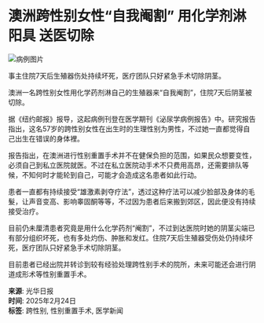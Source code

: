 # 澳洲跨性别女性“自我阉割” 用化学剂淋阳具 送医切除

![病例图片](https://www.kwongwah.com.my/wp-content/uploads/2023/07/okh0701k1.jpeg)

事主住院7天后生殖器伤处持续坏死，医疗团队只好紧急手术切除阴茎。

澳洲一名跨性别女性用化学药剂淋自己的生殖器来“自我阉割”，住院7天后阴茎被切除。

据《纽约邮报》报导，这起病例刊登在医学期刊《泌尿学病例报告》中。研究报告指出，这名57岁的跨性别女性在出生时的生理性别为男性，不过她一直都觉得自己出生在错误的身体裡。

报告指出，在澳洲进行性别重置手术并不在健保负担的范围，如果民众想要变性，必须自己到私立医院就医。不过在私立医院动手术不只费用高昂，还需要排队等候，不知何时才能轮到自己，可能才会造成这名患者如此行动。

患者一直都有持续接受“雄激素剥夺疗法”，透过这种疗法可以减少脸部及身体的毛髮，让声音变高、影响睾固酮等等，不过因为患者后来搬到郊区，因此便没有持续接受治疗。

目前仍未厘清患者究竟是用什么化学药剂“阉割”，不过到达医院时她的阴茎尖端已有部分组织坏死，也有多处灼伤、肿胀和发红。住院7天后生殖器受伤处仍持续坏死，医疗团队只好紧急手术切除阴茎。

目前患者已经出院并转诊到较有经验处理跨性别手术的院所，未来可能还会进行阴道成形术等性别重置手术。

**来源**: 光华日报  
**时间**: 2025年2月24日  
**标签**: 跨性别, 性别重置手术, 医学新闻